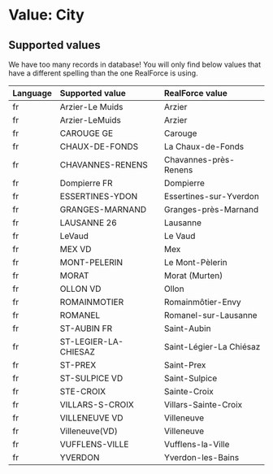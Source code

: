 # Value: City

## Supported values

We have too many records in database!
You will only find below values that have a different spelling than the one RealForce is using.

| Language | Supported value | RealForce value |
| :--- | :--- | :--- |
| fr | Arzier-Le Muids | Arzier |
| fr | Arzier-LeMuids | Arzier |
| fr | CAROUGE GE | Carouge |
| fr | CHAUX-DE-FONDS | La Chaux-de-Fonds |
| fr | CHAVANNES-RENENS | Chavannes-près-Renens |
| fr | Dompierre FR | Dompierre |
| fr | ESSERTINES-YDON | Essertines-sur-Yverdon |
| fr | GRANGES-MARNAND | Granges-près-Marnand |
| fr | LAUSANNE 26 | Lausanne |
| fr | LeVaud | Le Vaud |
| fr | MEX VD | Mex |
| fr | MONT-PELERIN | Le Mont-Pèlerin |
| fr | MORAT | Morat (Murten) |
| fr | OLLON VD | Ollon |
| fr | ROMAINMOTIER | Romainmôtier-Envy |
| fr | ROMANEL | Romanel-sur-Lausanne |
| fr | ST-AUBIN FR | Saint-Aubin |
| fr | ST-LEGIER-LA-CHIESAZ | Saint-Légier-La Chiésaz |
| fr | ST-PREX | Saint-Prex |
| fr | ST-SULPICE VD | Saint-Sulpice |
| fr | STE-CROIX | Sainte-Croix |
| fr | VILLARS-S-CROIX | Villars-Sainte-Croix |
| fr | VILLENEUVE VD | Villeneuve |
| fr | Villeneuve(VD) | Villeneuve |
| fr | VUFFLENS-VILLE | Vufflens-la-Ville |
| fr | YVERDON | Yverdon-les-Bains |
